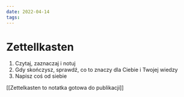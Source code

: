 ```yaml
---
date: 2022-04-14
tags: 
---
```

# Zettellkasten

1. Czytaj, zaznaczaj i notuj
2. Gdy skończysz, sprawdź, co to znaczy dla Ciebie i Twojej wiedzy
3. Napisz coś od siebie

[[Zettelkasten to notatka gotowa do publikacji]]